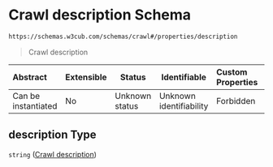 # Crawl description Schema

```txt
https://schemas.w3cub.com/schemas/crawl#/properties/description
```




> Crawl description
>

| Abstract            | Extensible | Status         | Identifiable            | Custom Properties | Additional Properties | Access Restrictions | Defined In                                                                   |
| :------------------ | ---------- | -------------- | ----------------------- | :---------------- | --------------------- | ------------------- | ---------------------------------------------------------------------------- |
| Can be instantiated | No         | Unknown status | Unknown identifiability | Forbidden         | Allowed               | none                | [crawl.schema.json\*](../generated/crawl.schema.json "open original schema") |

## description Type

`string` ([Crawl description](crawl-properties-crawl-description.md))
